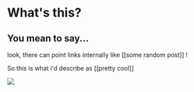 # What's this?
## You mean to say...

look, there can point links internally like [[some random post]] !

So this is what i'd describe as [[pretty cool]]

<img src="https://cdn.substack.com/image/fetch/f_auto,q_auto:good,fl_progressive:steep/https%3A%2F%2Fbucketeer-e05bbc84-baa3-437e-9518-adb32be77984.s3.amazonaws.com%2Fpublic%2Fimages%2Fa0ba6e8d-3436-4bec-9409-746eb908a309_1700x1448.png"/>